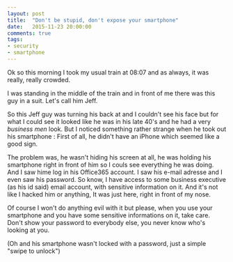 ```yaml
---
layout: post
title:  "Don't be stupid, don't expose your smartphone"
date:   2015-11-23 20:00:00
comments: true
tags:
- security
- smartphone
---
```


Ok so this morning I took my usual train at 08:07 and as always, it was really, really crowded.

I was standing in the middle of the train and in front of me there was this guy in a suit. Let's call him Jeff.

So this Jeff guy was turning his back at and I couldn't see his face but for what I could see it looked like he was in his late 40's and he had a very _business men_ look. But I noticed something rather strange when he took out his smartphone : First of all, he didn't have an iPhone which seemed like a good sign.

The problem was, he wasn't hiding his screen at all, he was holding his smartphone right in front of him so I couls see everything he was doing. And I saw hime log in his Office365 account. I saw his e-mail adresse and I even saw his password. So know, I have access to some business executive (as his id said) email account, with sensitive information on it. And it's not like I hacked him or anything, It was just here, right in front of my nose.

Of course I won't do anything evil with it but please, when you use your smartphone and you have some sensitive informations on it, take care. Don't show your password to everybody else, you never know who's looking at you.

(Oh and his smartphone wasn't locked with a password, just a simple "swipe to unlock") 

